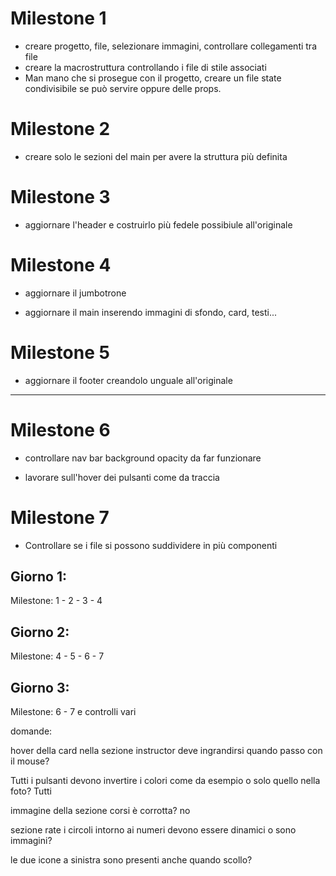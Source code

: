 # Milestone 1
- creare progetto, file, selezionare immagini, controllare collegamenti tra file
- creare la macrostruttura controllando i file di stile associati
- Man mano che si prosegue con il progetto, creare un file state condivisibile se può servire oppure delle props.

# Milestone 2 

- creare solo le sezioni del main per avere la struttura più definita

# Milestone 3

- aggiornare l'header e costruirlo più fedele possibiule all'originale

# Milestone 4 

- aggiornare il jumbotrone 

- aggiornare il main inserendo immagini di sfondo, card, testi...

# Milestone 5 

- aggiornare il footer creandolo unguale all'originale

------------------------------------------------------------------------------
# Milestone 6 

- controllare nav bar background opacity da far funzionare

- lavorare sull'hover dei pulsanti come da traccia

# Milestone 7 

- Controllare se i file si possono suddividere in più componenti 


## Giorno 1:

Milestone: 1 - 2 - 3 - 4


## Giorno 2:

Milestone: 4 - 5 - 6 - 7


## Giorno 3:

Milestone: 6 - 7 e controlli vari







domande:

hover della card nella sezione instructor deve ingrandirsi quando passo con il mouse?

Tutti i pulsanti devono invertire i colori come da esempio o solo quello nella foto?
Tutti

immagine della sezione corsi è  corrotta?
no

sezione rate i circoli intorno ai numeri devono essere dinamici o sono immagini?

le due icone a sinistra sono presenti anche quando scollo?